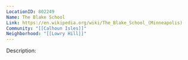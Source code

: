 ```yaml
---
LocationID: 802249
Name: The Blake School
Link: https://en.wikipedia.org/wiki/The_Blake_School_(Minneapolis)
Community: "[[Calhoun Isles]]"
Neighborhood: "[[Lowry Hill]]"
---
```


Description:
